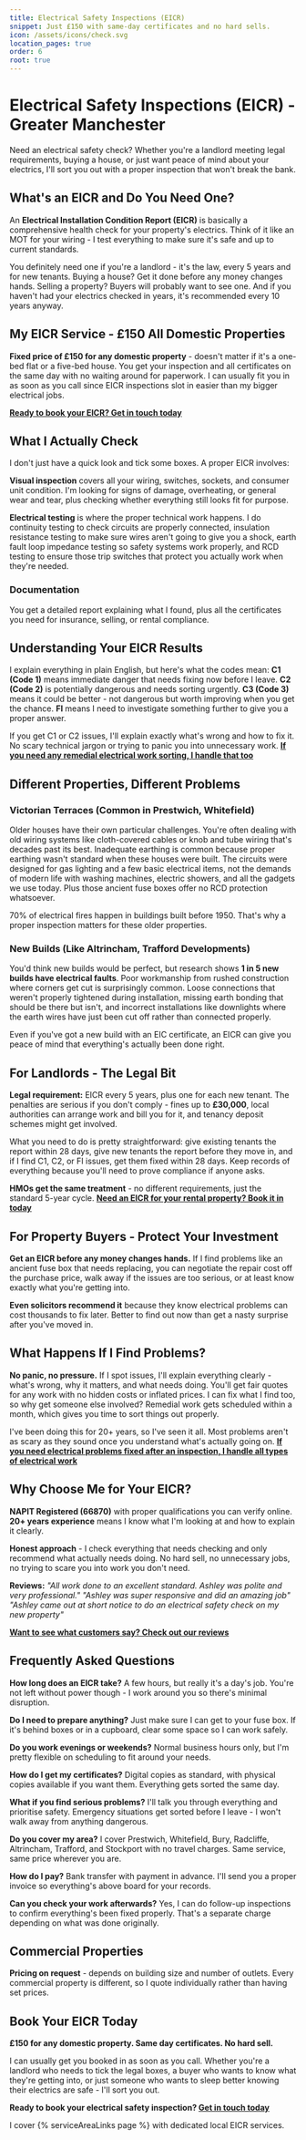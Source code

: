 ```yaml
---
title: Electrical Safety Inspections (EICR)
snippet: Just £150 with same-day certificates and no hard sells.
icon: /assets/icons/check.svg
location_pages: true
order: 6
root: true
---
```


# Electrical Safety Inspections (EICR) - Greater Manchester

Need an electrical safety check? Whether you're a landlord meeting legal requirements, buying a house, or just want peace of mind about your electrics, I'll sort you out with a proper inspection that won't break the bank.

## What's an EICR and Do You Need One?

An **Electrical Installation Condition Report (EICR)** is basically a comprehensive health check for your property's electrics. Think of it like an MOT for your wiring - I test everything to make sure it's safe and up to current standards.

You definitely need one if you're a landlord - it's the law, every 5 years and for new tenants. Buying a house? Get it done before any money changes hands. Selling a property? Buyers will probably want to see one. And if you haven't had your electrics checked in years, it's recommended every 10 years anyway.

## My EICR Service - £150 All Domestic Properties

**Fixed price of £150 for any domestic property** - doesn't matter if it's a one-bed flat or a five-bed house. You get your inspection and all certificates on the same day with no waiting around for paperwork. I can usually fit you in as soon as you call since EICR inspections slot in easier than my bigger electrical jobs.

**[Ready to book your EICR? Get in touch today](/contact/)**

## What I Actually Check

I don't just have a quick look and tick some boxes. A proper EICR involves:

**Visual inspection** covers all your wiring, switches, sockets, and consumer unit condition. I'm looking for signs of damage, overheating, or general wear and tear, plus checking whether everything still looks fit for purpose.

**Electrical testing** is where the proper technical work happens. I do continuity testing to check circuits are properly connected, insulation resistance testing to make sure wires aren't going to give you a shock, earth fault loop impedance testing so safety systems work properly, and RCD testing to ensure those trip switches that protect you actually work when they're needed.

### Documentation

You get a detailed report explaining what I found, plus all the certificates you need for insurance, selling, or rental compliance.

## Understanding Your EICR Results

I explain everything in plain English, but here's what the codes mean: **C1 (Code 1)** means immediate danger that needs fixing now before I leave. **C2 (Code 2)** is potentially dangerous and needs sorting urgently. **C3 (Code 3)** means it could be better - not dangerous but worth improving when you get the chance. **FI** means I need to investigate something further to give you a proper answer.

If you get C1 or C2 issues, I'll explain exactly what's wrong and how to fix it. No scary technical jargon or trying to panic you into unnecessary work. **[If you need any remedial electrical work sorting, I handle that too](/services/)**

## Different Properties, Different Problems

### Victorian Terraces (Common in Prestwich, Whitefield)

Older houses have their own particular challenges. You're often dealing with old wiring systems like cloth-covered cables or knob and tube wiring that's decades past its best. Inadequate earthing is common because proper earthing wasn't standard when these houses were built. The circuits were designed for gas lighting and a few basic electrical items, not the demands of modern life with washing machines, electric showers, and all the gadgets we use today. Plus those ancient fuse boxes offer no RCD protection whatsoever.

70% of electrical fires happen in buildings built before 1950. That's why a proper inspection matters for these older properties.

### New Builds (Like Altrincham, Trafford Developments)

You'd think new builds would be perfect, but research shows **1 in 5 new builds have electrical faults**. Poor workmanship from rushed construction where corners get cut is surprisingly common. Loose connections that weren't properly tightened during installation, missing earth bonding that should be there but isn't, and incorrect installations like downlights where the earth wires have just been cut off rather than connected properly.

Even if you've got a new build with an EIC certificate, an EICR can give you peace of mind that everything's actually been done right.

## For Landlords - The Legal Bit

**Legal requirement:** EICR every 5 years, plus one for each new tenant. The penalties are serious if you don't comply - fines up to **£30,000**, local authorities can arrange work and bill you for it, and tenancy deposit schemes might get involved.

What you need to do is pretty straightforward: give existing tenants the report within 28 days, give new tenants the report before they move in, and if I find C1, C2, or FI issues, get them fixed within 28 days. Keep records of everything because you'll need to prove compliance if anyone asks.

**HMOs get the same treatment** - no different requirements, just the standard 5-year cycle. **[Need an EICR for your rental property? Book it in today](/contact/)**

## For Property Buyers - Protect Your Investment

**Get an EICR before any money changes hands.** If I find problems like an ancient fuse box that needs replacing, you can negotiate the repair cost off the purchase price, walk away if the issues are too serious, or at least know exactly what you're getting into.

**Even solicitors recommend it** because they know electrical problems can cost thousands to fix later. Better to find out now than get a nasty surprise after you've moved in.

## What Happens If I Find Problems?

**No panic, no pressure.** If I spot issues, I'll explain everything clearly - what's wrong, why it matters, and what needs doing. You'll get fair quotes for any work with no hidden costs or inflated prices. I can fix what I find too, so why get someone else involved? Remedial work gets scheduled within a month, which gives you time to sort things out properly.

I've been doing this for 20+ years, so I've seen it all. Most problems aren't as scary as they sound once you understand what's actually going on. **[If you need electrical problems fixed after an inspection, I handle all types of electrical work](/services/)**

## Why Choose Me for Your EICR?

**NAPIT Registered (66870)** with proper qualifications you can verify online. **20+ years experience** means I know what I'm looking at and how to explain it clearly.

**Honest approach** - I check everything that needs checking and only recommend what actually needs doing. No hard sell, no unnecessary jobs, no trying to scare you into work you don't need.

**Reviews:** _"All work done to an excellent standard. Ashley was polite and very professional."_ _"Ashley was super responsive and did an amazing job"_ _"Ashley came out at short notice to do an electrical safety check on my new property"_

**[Want to see what customers say? Check out our reviews](/reviews/)**

## Frequently Asked Questions

**How long does an EICR take?** A few hours, but really it's a day's job. You're not left without power though - I work around you so there's minimal disruption.

**Do I need to prepare anything?** Just make sure I can get to your fuse box. If it's behind boxes or in a cupboard, clear some space so I can work safely.

**Do you work evenings or weekends?** Normal business hours only, but I'm pretty flexible on scheduling to fit around your needs.

**How do I get my certificates?** Digital copies as standard, with physical copies available if you want them. Everything gets sorted the same day.

**What if you find serious problems?** I'll talk you through everything and prioritise safety. Emergency situations get sorted before I leave - I won't walk away from anything dangerous.

**Do you cover my area?** I cover Prestwich, Whitefield, Bury, Radcliffe, Altrincham, Trafford, and Stockport with no travel charges. Same service, same price wherever you are.

**How do I pay?** Bank transfer with payment in advance. I'll send you a proper invoice so everything's above board for your records.

**Can you check your work afterwards?** Yes, I can do follow-up inspections to confirm everything's been fixed properly. That's a separate charge depending on what was done originally.

## Commercial Properties

**Pricing on request** - depends on building size and number of outlets. Every commercial property is different, so I quote individually rather than having set prices.

## Book Your EICR Today

**£150 for any domestic property. Same day certificates. No hard sell.**

I can usually get you booked in as soon as you call. Whether you're a landlord who needs to tick the legal boxes, a buyer who wants to know what they're getting into, or just someone who wants to sleep better knowing their electrics are safe - I'll sort you out.

**Ready to book your electrical safety inspection? [Get in touch today](/contact/)**

I cover {% serviceAreaLinks page %} with dedicated local EICR services.
